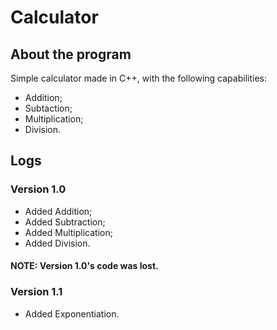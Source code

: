 # Calculator

## About the program

Simple calculator made in C++, with the following capabilities:
- Addition;
- Subtaction;
- Multiplication;
- Division.

## Logs

### Version 1.0

- Added Addition;
- Added Subtraction;
- Added Multiplication;
- Added Division.

#### NOTE: Version 1.0's code was lost.

### Version 1.1

- Added Exponentiation.
